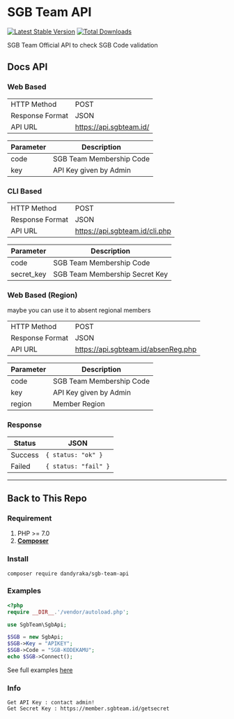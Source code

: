 # SGB Team API
[![Latest Stable Version](https://poser.pugx.org/dandyraka/sgb-team-api/v/stable)](https://packagist.org/packages/dandyraka/sgb-team-api)
[![Total Downloads](https://poser.pugx.org/dandyraka/sgb-team-api/downloads)](https://packagist.org/packages/dandyraka/sgb-team-api)

SGB Team Official API to check SGB Code validation

## Docs API
### Web Based

|||
| --- | --- |
| HTTP Method | POST |
| Response Format | JSON |
| API URL | https://api.sgbteam.id/ |

| Parameter | Description |
| --- | --- |
| code | SGB Team Membership Code |
| key | API Key given by Admin |

### CLI Based

|||
| --- | --- |
| HTTP Method | POST |
| Response Format | JSON |
| API URL | https://api.sgbteam.id/cli.php |

| Parameter | Description |
| --- | --- |
| code | SGB Team Membership Code |
| secret_key | SGB Team Membership Secret Key |

### Web Based (Region)

maybe you can use it to absent regional members

|||
| --- | --- |
| HTTP Method | POST |
| Response Format | JSON |
| API URL | https://api.sgbteam.id/absenReg.php |

| Parameter | Description |
| --- | --- |
| code | SGB Team Membership Code |
| key | API Key given by Admin |
| region | Member Region |

### Response
| Status | JSON |
| --- | --- |
| Success | `{ status: "ok" }` |
| Failed | `{ status: "fail" }` |


---

## Back to This Repo
### Requirement
1. PHP >= 7.0
2. **[Composer](https://getcomposer.org/)**

### Install

    composer require dandyraka/sgb-team-api

### Examples
```php
<?php
require __DIR__.'/vendor/autoload.php';

use SgbTeam\SgbApi;

$SGB = new SgbApi;
$SGB->Key = "APIKEY";
$SGB->Code = "SGB-KODEKAMU";
echo $SGB->Connect();
```
See full examples [here](examples)

### Info
    Get API Key : contact admin!
    Get Secret Key : https://member.sgbteam.id/getsecret
